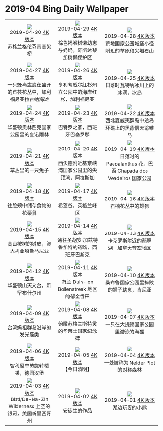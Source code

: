 # 2019-04 Bing Daily Wallpaper

|                                                                                                                                                                                                                                                                                                                                               |                                                                                                                                                                                                                                                                                                                                  |                                                                                                                                                                                                                                                                                                                                                     |
| :-------------------------------------------------------------------------------------------------------------------------------------------------------------------------------------------------------------------------------------------------------------------------------------------------------------------------------------------: | :------------------------------------------------------------------------------------------------------------------------------------------------------------------------------------------------------------------------------------------------------------------------------------------------------------------------------: | :-------------------------------------------------------------------------------------------------------------------------------------------------------------------------------------------------------------------------------------------------------------------------------------------------------------------------------------------------: |
|             ![](https://cn.bing.com/th?id=OHR.GlenfinnanViaduct_ZH-CN8400951216_1920x1080.jpg&rf=LaDigue_UHD.jpg&pid=hp&w=480&h=270&rs=1&c=4)<br> 2019-04-30 [4K 版本](https://cn.bing.com/th?id=OHR.GlenfinnanViaduct_ZH-CN8400951216_1920x1080.jpg&rf=LaDigue_UHD.jpg&pid=hp&w=3840&h=2160&rs=1&c=4) <br> 苏格兰格伦芬南高架桥              |   ![](https://cn.bing.com/th?id=OHR.BabySloth_ZH-CN8329403615_1920x1080.jpg&rf=LaDigue_UHD.jpg&pid=hp&w=480&h=270&rs=1&c=4)<br> 2019-04-29 [4K 版本](https://cn.bing.com/th?id=OHR.BabySloth_ZH-CN8329403615_1920x1080.jpg&rf=LaDigue_UHD.jpg&pid=hp&w=3840&h=2160&rs=1&c=4) <br> 棕色褐喉树懒幼崽与妈妈，哥斯达黎加树懒保护区   |         ![](https://cn.bing.com/th?id=OHR.SpringBadlands_ZH-CN8280871661_1920x1080.jpg&rf=LaDigue_UHD.jpg&pid=hp&w=480&h=270&rs=1&c=4)<br> 2019-04-28 [4K 版本](https://cn.bing.com/th?id=OHR.SpringBadlands_ZH-CN8280871661_1920x1080.jpg&rf=LaDigue_UHD.jpg&pid=hp&w=3840&h=2160&rs=1&c=4) <br> 荒地国家公园城堡小径附近的草原和尖塔石山          |
|  ![](https://cn.bing.com/th?id=OHR.BloomingAloe_ZH-CN8209855003_1920x1080.jpg&rf=LaDigue_UHD.jpg&pid=hp&w=480&h=270&rs=1&c=4)<br> 2019-04-27 [4K 版本](https://cn.bing.com/th?id=OHR.BloomingAloe_ZH-CN8209855003_1920x1080.jpg&rf=LaDigue_UHD.jpg&pid=hp&w=3840&h=2160&rs=1&c=4) <br> 一只蜂鸟盘旋在盛开的芦荟花丛中，加利福尼亚拉古纳海滩   | ![](https://cn.bing.com/th?id=OHR.CoastalFog_ZH-CN8104406852_1920x1080.jpg&rf=LaDigue_UHD.jpg&pid=hp&w=480&h=270&rs=1&c=4)<br> 2019-04-26 [4K 版本](https://cn.bing.com/th?id=OHR.CoastalFog_ZH-CN8104406852_1920x1080.jpg&rf=LaDigue_UHD.jpg&pid=hp&w=3840&h=2160&rs=1&c=4) <br> 亨利考威尔红杉州立公园中的海岸红杉，加利福尼亚 |                     ![](https://cn.bing.com/th?id=OHR.FireIce_ZH-CN2924097132_1920x1080.jpg&rf=LaDigue_UHD.jpg&pid=hp&w=480&h=270&rs=1&c=4)<br> 2019-04-25 [4K 版本](https://cn.bing.com/th?id=OHR.FireIce_ZH-CN2924097132_1920x1080.jpg&rf=LaDigue_UHD.jpg&pid=hp&w=3840&h=2160&rs=1&c=4) <br> 日落时瓦特纳冰川上的冰洞，冰岛                      |
|         ![](https://cn.bing.com/th?id=OHR.RainforestMoss_ZH-CN2878951870_1920x1080.jpg&rf=LaDigue_UHD.jpg&pid=hp&w=480&h=270&rs=1&c=4)<br> 2019-04-24 [4K 版本](https://cn.bing.com/th?id=OHR.RainforestMoss_ZH-CN2878951870_1920x1080.jpg&rf=LaDigue_UHD.jpg&pid=hp&w=3840&h=2160&rs=1&c=4) <br> 华盛顿奥林匹克国家公园里的奎诺雨林          |           ![](https://cn.bing.com/th?id=OHR.CasaBatllo_ZH-CN2826447794_1920x1080.jpg&rf=LaDigue_UHD.jpg&pid=hp&w=480&h=270&rs=1&c=4)<br> 2019-04-23 [4K 版本](https://cn.bing.com/th?id=OHR.CasaBatllo_ZH-CN2826447794_1920x1080.jpg&rf=LaDigue_UHD.jpg&pid=hp&w=3840&h=2160&rs=1&c=4) <br> 巴特罗之家，西班牙巴塞罗那           |       ![](https://cn.bing.com/th?id=OHR.LaysanAlbatross_ZH-CN2784683590_1920x1080.jpg&rf=LaDigue_UHD.jpg&pid=hp&w=480&h=270&rs=1&c=4)<br> 2019-04-22 [4K 版本](https://cn.bing.com/th?id=OHR.LaysanAlbatross_ZH-CN2784683590_1920x1080.jpg&rf=LaDigue_UHD.jpg&pid=hp&w=3840&h=2160&rs=1&c=4) <br> 西北夏威夷群岛中途岛环礁上的黑背信天翁雏鸟        |
|                      ![](https://cn.bing.com/th?id=OHR.HidingEggs_ZH-CN2732414254_1920x1080.jpg&rf=LaDigue_UHD.jpg&pid=hp&w=480&h=270&rs=1&c=4)<br> 2019-04-21 [4K 版本](https://cn.bing.com/th?id=OHR.HidingEggs_ZH-CN2732414254_1920x1080.jpg&rf=LaDigue_UHD.jpg&pid=hp&w=3840&h=2160&rs=1&c=4) <br> 草丛里的一只兔子                       | ![](https://cn.bing.com/th?id=OHR.CoveSpires_ZH-CN2680932006_1920x1080.jpg&rf=LaDigue_UHD.jpg&pid=hp&w=480&h=270&rs=1&c=4)<br> 2019-04-20 [4K 版本](https://cn.bing.com/th?id=OHR.CoveSpires_ZH-CN2680932006_1920x1080.jpg&rf=LaDigue_UHD.jpg&pid=hp&w=3840&h=2160&rs=1&c=4) <br> 西沃德附近基奈峡湾国家公园里的尖顶湾，阿拉斯加 | ![](https://cn.bing.com/th?id=OHR.Paepalanthus_ZH-CN2626725103_1920x1080.jpg&rf=LaDigue_UHD.jpg&pid=hp&w=480&h=270&rs=1&c=4)<br> 2019-04-19 [4K 版本](https://cn.bing.com/th?id=OHR.Paepalanthus_ZH-CN2626725103_1920x1080.jpg&rf=LaDigue_UHD.jpg&pid=hp&w=3840&h=2160&rs=1&c=4) <br> 日落时的 Paepalanthus 花，巴西 Chapada dos Veadeiros 国家公园 |
|              ![](https://cn.bing.com/th?id=OHR.ChipmunkCheeks_ZH-CN2370754946_1920x1080.jpg&rf=LaDigue_UHD.jpg&pid=hp&w=480&h=270&rs=1&c=4)<br> 2019-04-18 [4K 版本](https://cn.bing.com/th?id=OHR.ChipmunkCheeks_ZH-CN2370754946_1920x1080.jpg&rf=LaDigue_UHD.jpg&pid=hp&w=3840&h=2160&rs=1&c=4) <br> 往脸颊中储存食物的花栗鼠               |               ![](https://cn.bing.com/th?id=OHR.HopeValley_ZH-CN2208363231_1920x1080.jpg&rf=LaDigue_UHD.jpg&pid=hp&w=480&h=270&rs=1&c=4)<br> 2019-04-17 [4K 版本](https://cn.bing.com/th?id=OHR.HopeValley_ZH-CN2208363231_1920x1080.jpg&rf=LaDigue_UHD.jpg&pid=hp&w=3840&h=2160&rs=1&c=4) <br> 希望谷，英格兰峰区               |                      ![](https://cn.bing.com/th?id=OHR.BesenheideBDJ_ZH-CN2139380821_1920x1080.jpg&rf=LaDigue_UHD.jpg&pid=hp&w=480&h=270&rs=1&c=4)<br> 2019-04-16 [4K 版本](https://cn.bing.com/th?id=OHR.BesenheideBDJ_ZH-CN2139380821_1920x1080.jpg&rf=LaDigue_UHD.jpg&pid=hp&w=3840&h=2160&rs=1&c=4) <br> 石楠花丛中的雄狍                       |
|     ![](https://cn.bing.com/th?id=OHR.AlpineEucalyptBark_ZH-CN2046783535_1920x1080.jpg&rf=LaDigue_UHD.jpg&pid=hp&w=480&h=270&rs=1&c=4)<br> 2019-04-15 [4K 版本](https://cn.bing.com/th?id=OHR.AlpineEucalyptBark_ZH-CN2046783535_1920x1080.jpg&rf=LaDigue_UHD.jpg&pid=hp&w=3840&h=2160&rs=1&c=4) <br> 高山桉树的树皮，澳大利亚塔斯马尼亚      |     ![](https://cn.bing.com/th?id=OHR.GOTPath_ZH-CN1955635212_1920x1080.jpg&rf=LaDigue_UHD.jpg&pid=hp&w=480&h=270&rs=1&c=4)<br> 2019-04-14 [4K 版本](https://cn.bing.com/th?id=OHR.GOTPath_ZH-CN1955635212_1920x1080.jpg&rf=LaDigue_UHD.jpg&pid=hp&w=3840&h=2160&rs=1&c=4) <br> 通往圣胡安·加兹特鲁加特的道路，西班牙巴斯克      |             ![](https://cn.bing.com/th?id=OHR.YukonEmerald_ZH-CN1893750172_1920x1080.jpg&rf=LaDigue_UHD.jpg&pid=hp&w=480&h=270&rs=1&c=4)<br> 2019-04-13 [4K 版本](https://cn.bing.com/th?id=OHR.YukonEmerald_ZH-CN1893750172_1920x1080.jpg&rf=LaDigue_UHD.jpg&pid=hp&w=3840&h=2160&rs=1&c=4) <br> 卡克罗斯附近的翡翠湖，加拿大育空地区              |
|                ![](https://cn.bing.com/th?id=OHR.BigWindDay_ZH-CN1837859776_1920x1080.jpg&rf=LaDigue_UHD.jpg&pid=hp&w=480&h=270&rs=1&c=4)<br> 2019-04-12 [4K 版本](https://cn.bing.com/th?id=OHR.BigWindDay_ZH-CN1837859776_1920x1080.jpg&rf=LaDigue_UHD.jpg&pid=hp&w=3840&h=2160&rs=1&c=4) <br> 华盛顿山天文台，新罕布什尔州                 | ![](https://cn.bing.com/th?id=OHR.Bollenstreek_ZH-CN5400317097_1920x1080.jpg&rf=LaDigue_UHD.jpg&pid=hp&w=480&h=270&rs=1&c=4)<br> 2019-04-11 [4K 版本](https://cn.bing.com/th?id=OHR.Bollenstreek_ZH-CN5400317097_1920x1080.jpg&rf=LaDigue_UHD.jpg&pid=hp&w=3840&h=2160&rs=1&c=4) <br> 荷兰 Duin- en Bollenstreek 地区的郁金香田  |            ![](https://cn.bing.com/th?id=OHR.SibWrestling_ZH-CN4106007210_1920x1080.jpg&rf=LaDigue_UHD.jpg&pid=hp&w=480&h=270&rs=1&c=4)<br> 2019-04-10 [4K 版本](https://cn.bing.com/th?id=OHR.SibWrestling_ZH-CN4106007210_1920x1080.jpg&rf=LaDigue_UHD.jpg&pid=hp&w=3840&h=2160&rs=1&c=4) <br> 桑布鲁国家公园里摔跤的狮子幼崽，肯尼亚             |
|                   ![](https://cn.bing.com/th?id=OHR.BlueTide_ZH-CN4055424992_1920x1080.jpg&rf=LaDigue_UHD.jpg&pid=hp&w=480&h=270&rs=1&c=4)<br> 2019-04-09 [4K 版本](https://cn.bing.com/th?id=OHR.BlueTide_ZH-CN4055424992_1920x1080.jpg&rf=LaDigue_UHD.jpg&pid=hp&w=3840&h=2160&rs=1&c=4) <br> 台湾妈祖群岛沿岸的发光藻类                    |  ![](https://cn.bing.com/th?id=OHR.WallaceMonument_ZH-CN4008495741_1920x1080.jpg&rf=LaDigue_UHD.jpg&pid=hp&w=480&h=270&rs=1&c=4)<br> 2019-04-08 [4K 版本](https://cn.bing.com/th?id=OHR.WallaceMonument_ZH-CN4008495741_1920x1080.jpg&rf=LaDigue_UHD.jpg&pid=hp&w=3840&h=2160&rs=1&c=4) <br> 俯瞰苏格兰斯特灵的华莱士国家纪念碑  |                 ![](https://cn.bing.com/th?id=OHR.GTNPBeaver_ZH-CN3940626643_1920x1080.jpg&rf=LaDigue_UHD.jpg&pid=hp&w=480&h=270&rs=1&c=4)<br> 2019-04-07 [4K 版本](https://cn.bing.com/th?id=OHR.GTNPBeaver_ZH-CN3940626643_1920x1080.jpg&rf=LaDigue_UHD.jpg&pid=hp&w=3840&h=2160&rs=1&c=4) <br> 一只在大提顿国家公园里游泳的海狸                  |
|               ![](https://cn.bing.com/th?id=OHR.ChilehausHH_ZH-CN3895221092_1920x1080.jpg&rf=LaDigue_UHD.jpg&pid=hp&w=480&h=270&rs=1&c=4)<br> 2019-04-06 [4K 版本](https://cn.bing.com/th?id=OHR.ChilehausHH_ZH-CN3895221092_1920x1080.jpg&rf=LaDigue_UHD.jpg&pid=hp&w=3840&h=2160&rs=1&c=4) <br> 智利屋中的旋转楼梯，德国汉堡                |              ![](https://cn.bing.com/th?id=OHR.QingmingBridge_ZH-CN3844222543_1920x1080.jpg&rf=LaDigue_UHD.jpg&pid=hp&w=480&h=270&rs=1&c=4)<br> 2019-04-05 [4K 版本](https://cn.bing.com/th?id=OHR.QingmingBridge_ZH-CN3844222543_1920x1080.jpg&rf=LaDigue_UHD.jpg&pid=hp&w=3840&h=2160&rs=1&c=4) <br> 【今日清明】              |                 ![](https://cn.bing.com/th?id=OHR.NelderPlot_ZH-CN3786459560_1920x1080.jpg&rf=LaDigue_UHD.jpg&pid=hp&w=480&h=270&rs=1&c=4)<br> 2019-04-04 [4K 版本](https://cn.bing.com/th?id=OHR.NelderPlot_ZH-CN3786459560_1920x1080.jpg&rf=LaDigue_UHD.jpg&pid=hp&w=3840&h=2160&rs=1&c=4) <br> 一处被称为 Nelder Plot 的对称森林                 |
| ![](https://cn.bing.com/th?id=OHR.BistiBadlands_ZH-CN5428677883_1920x1080.jpg&rf=LaDigue_UHD.jpg&pid=hp&w=480&h=270&rs=1&c=4)<br> 2019-04-03 [4K 版本](https://cn.bing.com/th?id=OHR.BistiBadlands_ZH-CN5428677883_1920x1080.jpg&rf=LaDigue_UHD.jpg&pid=hp&w=3840&h=2160&rs=1&c=4) <br> Bisti/De-Na-Zin Wilderness 上空的银河，美国新墨西哥州 |                    ![](https://cn.bing.com/th?id=OHR.HCABooks_ZH-CN3645291678_1920x1080.jpg&rf=LaDigue_UHD.jpg&pid=hp&w=480&h=270&rs=1&c=4)<br> 2019-04-02 [4K 版本](https://cn.bing.com/th?id=OHR.HCABooks_ZH-CN3645291678_1920x1080.jpg&rf=LaDigue_UHD.jpg&pid=hp&w=3840&h=2160&rs=1&c=4) <br> 安徒生的作品                    |                        ![](https://cn.bing.com/th?id=OHR.MischiefCubs_ZH-CN5217361502_1920x1080.jpg&rf=LaDigue_UHD.jpg&pid=hp&w=480&h=270&rs=1&c=4)<br> 2019-04-01 [4K 版本](https://cn.bing.com/th?id=OHR.MischiefCubs_ZH-CN5217361502_1920x1080.jpg&rf=LaDigue_UHD.jpg&pid=hp&w=3840&h=2160&rs=1&c=4) <br> 湖边玩耍的小熊                         |
